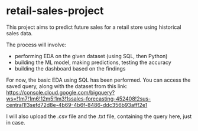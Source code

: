 # retail-sales-project
This project aims to predict future sales for a retail store using historical sales data.

The process will involve:
- performing EDA on the given dataset (using SQL, then Python)
- building the ML model, making predictions, testing the accuracy
- building the dashboard based on the findings

For now, the basic EDA using SQL has been performed.
You can access the saved query, along with the dataset from this link:
https://console.cloud.google.com/bigquery?ws=!1m7!1m6!12m5!1m3!1ssales-forecasting-452408!2sus-central1!3sefd72d8e-4b69-4b6f-8486-ddc356b93aff!2e1

I will also upload the .csv file and the .txt file, containing the query here, just in case.
